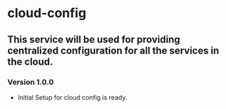 # cloud-config
## This service will be used for providing centralized configuration for all the services in the cloud.

### Version 1.0.0
* Initial Setup for cloud config is ready.